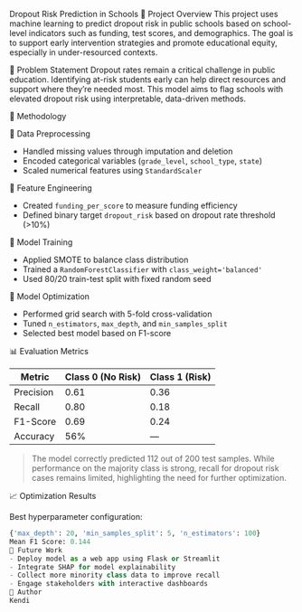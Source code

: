  Dropout Risk Prediction in Schools
📌 Project Overview
This project uses machine learning to predict dropout risk in public schools based on school-level indicators such as funding, test scores, and demographics. The goal is to support early intervention strategies and promote educational equity, especially in under-resourced contexts.

🧠 Problem Statement
Dropout rates remain a critical challenge in public education. Identifying at-risk students early can help direct resources and support where they’re needed most. This model aims to flag schools with elevated dropout risk using interpretable, data-driven methods.

🧪 Methodology

🔹 Data Preprocessing
- Handled missing values through imputation and deletion
- Encoded categorical variables (`grade_level`, `school_type`, `state`)
- Scaled numerical features using `StandardScaler`

🔹 Feature Engineering
- Created `funding_per_score` to measure funding efficiency
- Defined binary target `dropout_risk` based on dropout rate threshold (>10%)

🔹 Model Training
- Applied SMOTE to balance class distribution
- Trained a `RandomForestClassifier` with `class_weight='balanced'`
- Used 80/20 train-test split with fixed random seed

🔹 Model Optimization
- Performed grid search with 5-fold cross-validation
- Tuned `n_estimators`, `max_depth`, and `min_samples_split`
- Selected best model based on F1-score

📊 Evaluation Metrics

| Metric      | Class 0 (No Risk) | Class 1 (Risk) |
|-------------|-------------------|----------------|
| Precision   | 0.61              | 0.36           |
| Recall      | 0.80              | 0.18           |
| F1-Score    | 0.69              | 0.24           |
| Accuracy    | 56%               | —              |

> The model correctly predicted 112 out of 200 test samples. While performance on the majority class is strong, recall for dropout risk cases remains limited, highlighting the need for further optimization.

📈 Optimization Results

Best hyperparameter configuration:
```python
{'max_depth': 20, 'min_samples_split': 5, 'n_estimators': 100}
Mean F1 Score: 0.144
🚀 Future Work
- Deploy model as a web app using Flask or Streamlit
- Integrate SHAP for model explainability
- Collect more minority class data to improve recall
- Engage stakeholders with interactive dashboards
🤝 Author
Kendi


